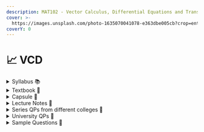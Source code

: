 ```yaml
---
description: MAT102 - Vector Calculus, Differential Equations and Transforms
cover: >-
  https://images.unsplash.com/photo-1635070041078-e363dbe005cb?crop=entropy&cs=srgb&fm=jpg&ixid=M3wxOTcwMjR8MHwxfHNlYXJjaHwyfHxtYXRofGVufDB8fHx8MTY5NDkyNzUzMHww&ixlib=rb-4.0.3&q=85
coverY: 0
---
```


# 📈 VCD

<details>

<summary>Syllabus 📚</summary>

[MAT102](https://drive.google.com/file/d/1c8mdtBppzMMelqZG-iFq56V4yG6FeP9V/view?usp=drive_link)👈

</details>

<details>

<summary>Textbook 📖</summary>

[Calculus - Anton Bivens Davis - 10th Edition](https://drive.google.com/file/d/1_wAUFYtTreiUC4gfAvw-dJzMZX3leLfJ/view?usp=drive_link)👈

</details>

<details>

<summary>Capsule 💊</summary>

[VCD Short notes](https://drive.google.com/drive/folders/1u-q4vt4s_kv0SKyYB0Dlbo1LHRhRNZ7V?usp=drive_link)👈

</details>

<details>

<summary>Lecture Notes 📒</summary>

[VCD Notes](https://drive.google.com/drive/folders/1ZCFIOiVISjIFSEFu-pexkm1tJAVsjOBt?usp=drive_link)👈

</details>

<details>

<summary>Series QPs from different colleges 📃</summary>

[VCD Series Question Papers](https://drive.google.com/drive/folders/1lN6Mg9rcjXed6wKko8akzK0IwxuTb5ly?usp=drive_link)👈

</details>

<details>

<summary>University QPs 📑</summary>

[VCD University Question Papers](https://drive.google.com/drive/folders/1Pqh-4mKYAD1wZAdkdzQD-7YTUqcAjrkC?usp=drive_link)👈

</details>

<details>

<summary>Sample Questions 💯</summary>

[VCD Extra Questions](https://drive.google.com/file/d/1gZiem_L9gwUPwyrVoWGa2PbNuABkEg0u/view?usp=drive_link)👈

</details>
